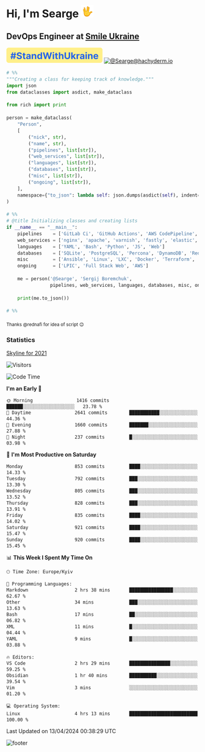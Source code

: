 # Hi, I'm Searge <img src="images/vulcan.webp" style="display: inline-block; margin: 0; height: 2rem" alt="Vulcan salute" />

## DevOps Engineer at [Smile Ukraine](https://smile-ukraine.com/en)

[![Stand With Ukraine](https://raw.githubusercontent.com/vshymanskyy/StandWithUkraine/main/badges/StandWithUkraine.svg)](https://stand-with-ukraine.pp.ua)
<a rel="me" href="https://hachyderm.io/@Searge">![@Searge@hachyderm.io](https://img.shields.io/badge/-@Searge-%232B90D9?logo=mastodon&logoColor=white)</a>

```python
# %%
"""Creating a class for keeping track of knowledge."""
import json
from dataclasses import asdict, make_dataclass

from rich import print

person = make_dataclass(
    "Person",
    [
        ("nick", str),
        ("name", str),
        ("pipelines", list[str]),
        ("web_services", list[str]),
        ("languages", list[str]),
        ("databases", list[str]),
        ("misc", list[str]),
        ("ongoing", list[str]),
    ],
    namespace={"to_json": lambda self: json.dumps(asdict(self), indent=4)},
)

# %%
# @title Initializing classes and creating lists
if __name__ == "__main__":
    pipelines    = ['GitLab Ci', 'GitHub Actions', 'AWS CodePipeline', 'Jenkins']
    web_services = ['nginx', 'apache', 'varnish', 'fastly', 'elastic', 'solr']
    languages    = ['YAML', 'Bash', 'Python', 'JS', 'Web']
    databases    = ['SQLite', 'PostgreSQL', 'Percona', 'DynamoDB', 'Redis']
    misc         = ['Ansible', 'Linux', 'LXC', 'Docker', 'Terraform', 'AWS']
    ongoing      = ['LPIC', 'Full Stack Web', 'AWS']

    me = person('@Searge', 'Sergij Boremchuk',
                pipelines, web_services, languages, databases, misc, ongoing)

    print(me.to_json())

# %%

```

<sub>Thanks @rednafi for idea of script :wink:</sub>

### Statistics

[Skyline for 2021](https://skyline.github.com/Searge/2021)

![Visitors](https://komarev.com/ghpvc/?username=searge&label=Profile%20views&color=0e75b6&style=flat) 
<!--START_SECTION:waka-->
![Code Time](http://img.shields.io/badge/Code%20Time-2%2C453%20hrs-blue)

**I'm an Early 🐤** 

```text
🌞 Morning                1416 commits        ██████░░░░░░░░░░░░░░░░░░░   23.78 % 
🌆 Daytime                2641 commits        ███████████░░░░░░░░░░░░░░   44.36 % 
🌃 Evening                1660 commits        ███████░░░░░░░░░░░░░░░░░░   27.88 % 
🌙 Night                  237 commits         █░░░░░░░░░░░░░░░░░░░░░░░░   03.98 % 
```
📅 **I'm Most Productive on Saturday** 

```text
Monday                   853 commits         ████░░░░░░░░░░░░░░░░░░░░░   14.33 % 
Tuesday                  792 commits         ███░░░░░░░░░░░░░░░░░░░░░░   13.30 % 
Wednesday                805 commits         ███░░░░░░░░░░░░░░░░░░░░░░   13.52 % 
Thursday                 828 commits         ███░░░░░░░░░░░░░░░░░░░░░░   13.91 % 
Friday                   835 commits         ████░░░░░░░░░░░░░░░░░░░░░   14.02 % 
Saturday                 921 commits         ████░░░░░░░░░░░░░░░░░░░░░   15.47 % 
Sunday                   920 commits         ████░░░░░░░░░░░░░░░░░░░░░   15.45 % 
```


📊 **This Week I Spent My Time On** 

```text
🕑︎ Time Zone: Europe/Kyiv

💬 Programming Languages: 
Markdown                 2 hrs 38 mins       ████████████████░░░░░░░░░   62.67 % 
Other                    34 mins             ███░░░░░░░░░░░░░░░░░░░░░░   13.63 % 
Bash                     17 mins             ██░░░░░░░░░░░░░░░░░░░░░░░   06.82 % 
XML                      11 mins             █░░░░░░░░░░░░░░░░░░░░░░░░   04.44 % 
YAML                     9 mins              █░░░░░░░░░░░░░░░░░░░░░░░░   03.88 % 

🔥 Editors: 
VS Code                  2 hrs 29 mins       ███████████████░░░░░░░░░░   59.25 % 
Obsidian                 1 hr 40 mins        ██████████░░░░░░░░░░░░░░░   39.54 % 
Vim                      3 mins              ░░░░░░░░░░░░░░░░░░░░░░░░░   01.20 % 

💻 Operating System: 
Linux                    4 hrs 13 mins       █████████████████████████   100.00 % 
```


 Last Updated on 13/04/2024 00:38:29 UTC
<!--END_SECTION:waka-->

![footer](https://capsule-render.vercel.app/api?type=waving&color=gradient&customColorList=14,21&height=82&section=footer)
